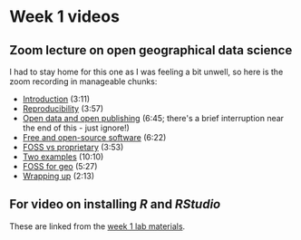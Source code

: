 # Week 1 videos
## Zoom lecture on open geographical data science
I had to stay home for this one as I was feeling a bit unwell, so here is the zoom recording in manageable chunks:
+ [Introduction](https://southosullivan.com/geog315/video/lecture-on-open/geog315-01-2021-1.m4v) (3:11)
+ [Reproducibility](https://southosullivan.com/geog315/video/lecture-on-open/geog315-01-2021-2.m4v) (3:57)
+ [Open data and open publishing](https://southosullivan.com/geog315/video/lecture-on-open/geog315-01-2021-3.m4v) (6:45; there's a brief interruption near the end of this - just ignore!)
+ [Free and open-source software](https://southosullivan.com/geog315/video/lecture-on-open/geog315-01-2021-4.m4v) (6:22)
+ [FOSS vs proprietary](https://southosullivan.com/geog315/video/lecture-on-open/geog315-01-2021-5.m4v) (3:53)
+ [Two examples](https://southosullivan.com/geog315/video/lecture-on-open/geog315-01-2021-6.m4v) (10:10)
+ [FOSS for geo](https://southosullivan.com/geog315/video/lecture-on-open/geog315-01-2021-7.m4v) (5:27)
+ [Wrapping up](https://southosullivan.com/geog315/video/lecture-on-open/geog315-01-2021-8.m4v) (2:13)

## For video on installing _R_ and _RStudio_
These are linked from the [week 1 lab materials](../labs/01-lab.html).
